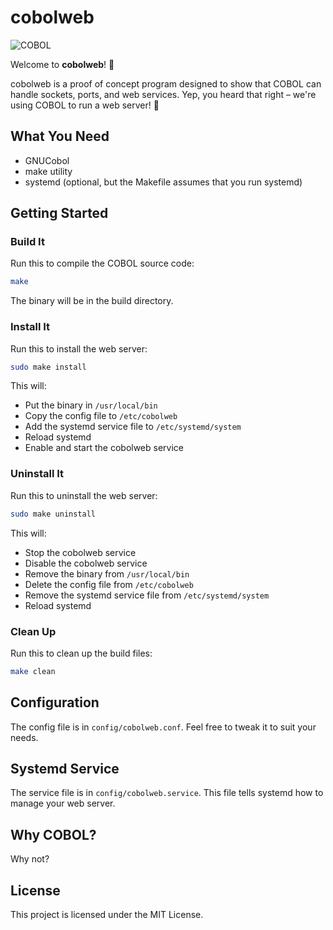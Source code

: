 # cobolweb

![COBOL](https://img.shields.io/badge/COBOL-0000FF?style=flat&logo=COBOL&logoColor=white)

Welcome to **cobolweb**! 🎉

cobolweb is a proof of concept program designed to show that COBOL can handle sockets, ports, and web services. Yep, you heard that right – we're using COBOL to run a web server! 🚀

## What You Need

- GNUCobol
- make utility
- systemd (optional, but the Makefile assumes that you run systemd)

## Getting Started

### Build It

Run this to compile the COBOL source code:

```sh
make
```
The binary will be in the build directory.

### Install It

Run this to install the web server:

```sh
sudo make install
```

This will:
- Put the binary in `/usr/local/bin`
- Copy the config file to `/etc/cobolweb`
- Add the systemd service file to `/etc/systemd/system`
- Reload systemd
- Enable and start the cobolweb service

### Uninstall It

Run this to uninstall the web server:

```sh
sudo make uninstall
```

This will:
- Stop the cobolweb service
- Disable the cobolweb service
- Remove the binary from `/usr/local/bin`
- Delete the config file from `/etc/cobolweb`
- Remove the systemd service file from `/etc/systemd/system`
- Reload systemd

### Clean Up

Run this to clean up the build files:

```sh
make clean
```

## Configuration

The config file is in `config/cobolweb.conf`. Feel free to tweak it to suit your needs.

## Systemd Service

The service file is in `config/cobolweb.service`. This file tells systemd how to manage your web server.

## Why COBOL?

Why not?

## License

This project is licensed under the MIT License.

